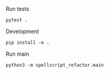 Run tests
```
pytest .
```

Development
```
pip install -e .
```

Run main
```
python3 -m spellscript_refactor.main
```